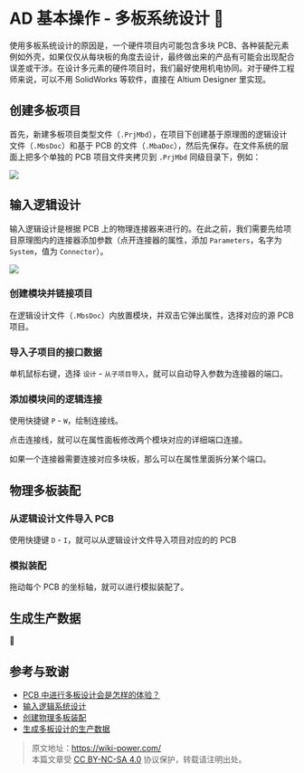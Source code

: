 # AD 基本操作 - 多板系统设计 🚧

使用多板系统设计的原因是，一个硬件项目内可能包含多块 PCB、各种装配元素例如外壳，如果仅仅从每块板的角度去设计，最终做出来的产品有可能会出现配合误差或干涉。在设计多元素的硬件项目时，我们最好使用机电协同。对于硬件工程师来说，可以不用 SolidWorks 等软件，直接在 Altium Designer 里实现。

## 创建多板项目

首先，新建多板项目类型文件（`.PrjMbd`），在项目下创建基于原理图的逻辑设计文件（`.MbsDoc`）和基于 PCB 的文件（`.MbaDoc`），然后先保存。在文件系统的层面上把多个单独的 PCB 项目文件夹拷贝到 `.PrjMbd` 同级目录下，例如：

![](https://media.wiki-power.com/img/20220106152537.png)

## 输入逻辑设计

输入逻辑设计是根据 PCB 上的物理连接器来进行的。在此之前，我们需要先给项目原理图内的连接器添加参数（点开连接器的属性，添加 `Parameters`，名字为 `System`，值为 `Connector`）。

![](https://media.wiki-power.com/img/20220106163315.png)

### 创建模块并链接项目

在逻辑设计文件（`.MbsDoc`）内放置模块，并双击它弹出属性，选择对应的源 PCB 项目。

### 导入子项目的接口数据

单机鼠标右键，选择 `设计` - `从子项目导入`，就可以自动导入参数为连接器的端口。

### 添加模块间的逻辑连接

使用快捷键 `P` - `W`，绘制连接线。

点击连接线，就可以在属性面板修改两个模块对应的详细端口连接。

如果一个连接器需要连接对应多块板，那么可以在属性里面拆分某个端口。

## 物理多板装配

### 从逻辑设计文件导入 PCB

使用快捷键 `D` - `I`，就可以从逻辑设计文件导入项目对应的的 PCB

### 模拟装配

拖动每个 PCB 的坐标轴，就可以进行模拟装配了。

## 生成生产数据

🚧

## 参考与致谢

- [PCB 中进行多板设计会是怎样的体验？](https://www.altium.com.cn/blog/pcb%E4%B8%AD%E8%BF%9B%E8%A1%8C%E5%A4%9A%E6%9D%BF%E8%AE%BE%E8%AE%A1%E4%BC%9A%E6%98%AF%E6%80%8E%E6%A0%B7%E7%9A%84%E4%BD%93%E9%AA%8C%EF%BC%9F)
- [输入逻辑系统设计](https://www.altium.com/cn/documentation/altium-designer/capturing-the-logical-system-design-ad)
- [创建物理多板装配](https://www.altium.com/cn/documentation/altium-designer/creating-the-physical-multi-board-assembly-ad)
- [生成多板设计的生产数据](https://www.altium.com/cn/documentation/altium-designer/generating-multi-board-production-data-ad)

> 原文地址：<https://wiki-power.com/>  
> 本篇文章受 [CC BY-NC-SA 4.0](https://creativecommons.org/licenses/by/4.0/deed.zh) 协议保护，转载请注明出处。
